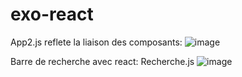 # exo-react

App2.js reflete la liaison des composants:
![image](https://user-images.githubusercontent.com/99858008/172444393-2a85b6cf-07b0-4fa6-9a73-f719b2e6dad9.png)




Barre de recherche avec react: Recherche.js
![image](https://user-images.githubusercontent.com/99858008/172444929-397c74fa-54f1-46cf-b445-d36427d06cfb.png)
